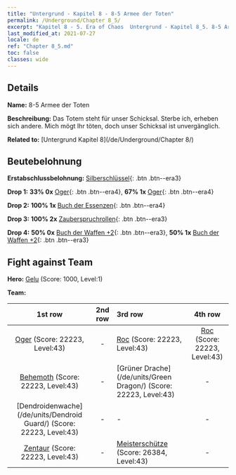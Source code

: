```yaml
---
title: "Untergrund - Kapitel 8 - 8-5 Armee der Toten"
permalink: /Underground/Chapter 8_5/
excerpt: "Kapitel 8 - 5. Era of Chaos  Untergrund - Kapitel 8_5. 8-5 Armee der Toten"
last_modified_at: 2021-07-27
locale: de
ref: "Chapter 8_5.md"
toc: false
classes: wide
---
```


## Details

 **Name:** 8-5 Armee der Toten

 **Beschreibung:** Das Totem steht für unser Schicksal. Sterbe ich, erheben sich andere. Mich mögt Ihr töten, doch unser Schicksal ist unvergänglich.

 **Related to:** [Untergrund Kapitel 8](/de/Underground/Chapter 8/)

## Beutebelohnung

 **Erstabschlussbelohnung:** [Silberschlüssel](/ItemsDE/con_693/){: .btn .btn--era3}

 **Drop 1:** **33% 0x** [Oger](/ItemsDE/unt_220/){: .btn .btn--era4}, **67% 1x** [Oger](/ItemsDE/unt_220/){: .btn .btn--era4}

 **Drop 2:** **100% 1x** [Buch der Essenzen](/ItemsDE/mat_39/){: .btn .btn--era4}

 **Drop 3:** **100% 2x** [Zauberspruchrollen](/ItemsDE/con_694/){: .btn .btn--era3}

 **Drop 4:** **50% 0x** [Buch der Waffen +2](/ItemsDE/mat_32/){: .btn .btn--era3}, **50% 1x** [Buch der Waffen +2](/ItemsDE/mat_32/){: .btn .btn--era3}


## Fight against Team
 **Hero:** [Gelu](/de/heroes/Gelu/) (Score: 1000, Level:1)

 **Team:**


  | 1st row | 2nd row | 3rd row | 4th row |
  |:----:|:----:|:----|:----:|
  | [Oger](/de/units/Ogre/) (Score: 22223, Level:43)  | - | [Roc](/de/units/Roc/) (Score: 22223, Level:43)  | [Roc](/de/units/Roc/) (Score: 22223, Level:43)  |
  | [Behemoth](/de/units/Behemoth/) (Score: 22223, Level:43)  | - | [Grüner Drache](/de/units/Green Dragon/) (Score: 22223, Level:43)  | - |
  | [Dendroidenwache](/de/units/Dendroid Guard/) (Score: 22223, Level:43)  | - | - | - |
  | [Zentaur](/de/units/Centaur/) (Score: 22223, Level:43)  | - | [Meisterschütze](/de/units/Sharpshooter/) (Score: 26384, Level:43)  | - |


